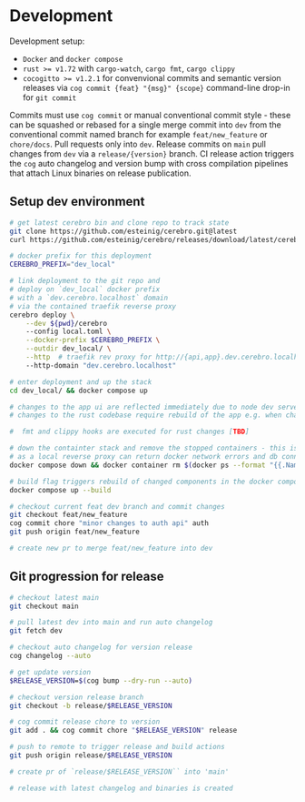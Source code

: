 # Development

Development setup: 

* `Docker` and `docker compose`
* `rust >= v1.72` with `cargo-watch`, `cargo fmt`, `cargo clippy` 
* `cocogitto >= v1.2.1` for convenvional commits and semantic version releases via `cog commit {feat} "{msg}" {scope}` command-line drop-in for `git commit`

Commits must use `cog commit` or manual conventional commit style - these can be squashed or rebased for a single merge commit into `dev` from the conventional commit named branch for example `feat/new_feature` or `chore/docs`. Pull requests only into `dev`. Release commits on `main` pull changes from `dev` via a `release/{version}` branch. CI release action triggers the `cog` auto changelog and version bump with cross compilation pipelines that attach Linux binaries on release publication. 

## Setup dev environment

```bash
# get latest cerebro bin and clone repo to track state
git clone https://github.com/esteinig/cerebro.git@latest
curl https://github.com/esteinig/cerebro/releases/download/latest/cerebro-latest-Linux_x86_64.tar.xz -o - | tar -xzO > cerebro

# docker prefix for this deployment
CEREBRO_PREFIX="dev_local" 

# link deployment to the git repo and
# deploy on `dev_local` docker prefix
# with a `dev.cerebro.localhost` domain
# via the contained traefik reverse proxy
cerebro deploy \
    --dev ${pwd}/cerebro 
    --config local.toml \
    --docker-prefix $CEREBRO_PREFIX \
    --outdir dev_local/ \
    --http  # traefik rev proxy for http://{api,app}.dev.cerebro.localhost/
    --http-domain "dev.cerebro.localhost"

# enter deployment and up the stack
cd dev_local/ && docker compose up

# changes to the app ui are reflected immediately due to node dev server 
# changes to the rust codebase require rebuild of the app e.g. when changing api code

#  fmt and clippy hooks are executed for rust changes [TBD]

# down the containter stack and remove the stopped containers - this is recommended 
# as a local reverse proxy can return docker network errors and db connections can fail
docker compose down && docker container rm $(docker ps --format "{{.Names}}" | grep "$CEREBRO_PREFIX"-)

# build flag triggers rebuild of changed components in the docker compose file
docker compose up --build

# checkout current feat dev branch and commit changes
git checkout feat/new_feature
cog commit chore "minor changes to auth api" auth
git push origin feat/new_feature

# create new pr to merge feat/new_feature into dev

```

## Git progression for release

```bash
# checkout latest main
git checkout main 

# pull latest dev into main and run auto changelog
git fetch dev 

# checkout auto changelog for version release
cog changelog --auto

# get update version 
$RELEASE_VERSION=$(cog bump --dry-run --auto) 

# checkout version release branch
git checkout -b release/$RELEASE_VERSION

# cog commit release chore to version
git add . && cog commit chore "$RELEASE_VERSION" release

# push to remote to trigger release and build actions
git push origin release/$RELEASE_VERSION

# create pr of `release/$RELEASE_VERSION`` into 'main'

# release with latest changelog and binaries is created

```